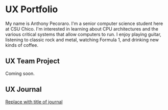 # UX Portfolio

My name is Anthony Pecoraro. I'm a senior computer science student here at CSU Chico. I'm interested in learning about CPU architectures and the various critical systems that allow computers to run. I enjoy playing guitar, listening to classic rock and metal, watching Formula 1, and drinking new kinds of coffee. 

## UX Team Project

Coming soon.

## UX Journal

[Replace with title of journal](j01/)

